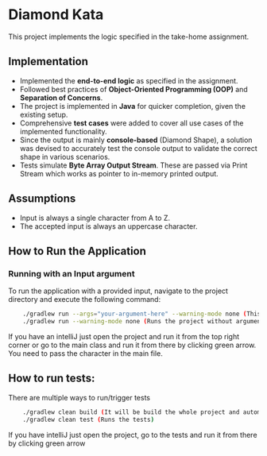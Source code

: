 # Diamond Kata

This project implements the logic specified in the take-home assignment.

## Implementation

- Implemented the **end-to-end logic** as specified in the assignment.
- Followed best practices of **Object-Oriented Programming (OOP)** and **Separation of Concerns**.
- The project is implemented in **Java** for quicker completion, given the existing setup.
- Comprehensive **test cases** were added to cover all use cases of the implemented functionality.
- Since the output is mainly **console-based** (Diamond Shape), a solution was devised to accurately test the console output to validate the correct shape in various scenarios.
- Tests simulate **Byte Array Output Stream**. These are passed via Print Stream which works as pointer to in-memory printed output.

## Assumptions

- Input is always a single character from A to Z.
- The accepted input is always an uppercase character.

## How to Run the Application

### Running with an Input argument

To run the application with a provided input, navigate to the project directory and execute the following command:

```bash
    ./gradlew run --args="your-argument-here" --warning-mode none (This runs the app with your provided argument)
    ./gradlew run --warning-mode none (Runs the project without argument but you need to provide the chracter in the main file)
```
If you have an intelliJ just open the project and run it from the top right corner or go to the main class and run it from there by clicking green arrow. You need to pass the character in the main file.

## How to run tests:
There are multiple ways to run/trigger tests
```bash
    ./gradlew clean build (It will be build the whole project and automatically triggers the tests)
    ./gradlew clean test (Runs the tests)
```
If you have intelliJ just open the project, go to the tests and run it from there by clicking green arrow